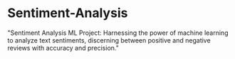 # Sentiment-Analysis
"Sentiment Analysis ML Project: Harnessing the power of machine learning to analyze text sentiments, discerning between positive and negative reviews with accuracy and precision."
